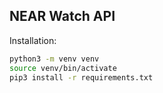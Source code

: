 ## NEAR Watch API

Installation:
```bash
python3 -m venv venv
source venv/bin/activate
pip3 install -r requirements.txt
```